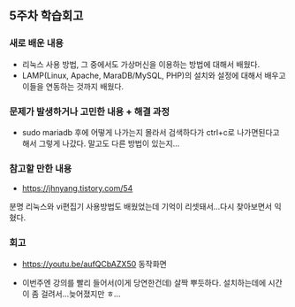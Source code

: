 ## 5주차 학습회고

### 새로 배운 내용

- 리눅스 사용 방법, 그 중에서도 가상머신을 이용하는 방법에 대해서 배웠다.
- LAMP(Linux, Apache, MaraDB/MySQL, PHP)의 설치와 설정에 대해서 배우고 이들을 연동하는 것까지 배웠다.


### 문제가 발생하거나 고민한 내용 + 해결 과정
- sudo mariadb 후에 어떻게 나가는지 몰라서 검색하다가 ctrl+c로 나가면된다고 해서 그렇게 나갔다. 말고도 다른 방법이 있는지...
 

### 참고할 만한 내용 
- https://jhnyang.tistory.com/54

분명 리눅스와 vi편집기 사용방법도 배웠었는데 기억이 리셋돼서...다시 찾아보면서 익혔다.



### 회고
- https://youtu.be/aufQCbAZX50 동작화면

- 이번주엔 강의를 빨리 들어서(이게 당연한건데) 살짝 뿌듯하다. 설치하는데에 시간이 좀 걸려서...늦어졌지만 ㅎ...
